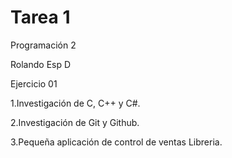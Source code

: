 # Tarea 1
Programación 2

Rolando Esp D

Ejercicio 01


1.Investigación de C, C++ y C#.

2.Investigación de Git y Github.

3.Pequeña aplicación de control de ventas Libreria.
